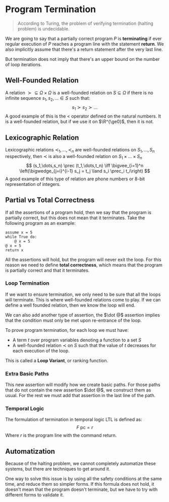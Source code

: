 # Program Termination

>  According to Turing, the problem of verifying termination (halting problem) is undecidable.

We are going to say that a partially correct program $P$ is **terminating** if ever regular execution of $P$ reaches a program line with the statement **return**. We also implicitly assume that there's a return statement after the very last line.

But termination does not imply that there's an upper bound on the number of loop iterations.

## Well-Founded Relation

A relation $\succ \subseteq \Omega \times \Omega$ is a well-founded relation on $S \subseteq \Omega$ if there is no infinite sequence $s_1,s_2,\dots \in S$ such that:
$$
s_1 \succ s_2 \succ \dots
$$
A good example of this is the $<$ operator defined on the natural numbers. It is a well-founded relation, but if we use it on $\R^{\ge0}$, then it is not.

## Lexicographic Relation

Lexicographic relations $\prec_1,\dots,\prec_n$ are well-founded relations on $S_1,\dots,S_n$ respectively, then $\prec$ is also a well-founded relation on $S_1 \times \dots \times S_n$
$$
(s_1,\dots,s_n) \prec (t_1,\dots,t_n) \iff \bigvee_{i=1}^n \left(\bigwedge_{j=i}^{i-1} s_j = t_j \land s_i \prec_i t_i\right)
$$
  A good example of this type of relation are  phone numbers or $8$-bit representation of integers.

## Partial vs Total Correctness

If all the assertions of a program hold, then we say that the program is partially correct, but this does not mean that it terminates. Take the following program as an example:

```pseudocode
assume x = 5
while True do:
	@ x = 5
@ x = 5
return x
```

All the assertions will hold, but the program will never exit the loop. For this reason we need to define **total correctness**, which means that the program is partially correct and that it terminates.

### Loop Termination

If we want to ensure termination, we only need to be sure that all the loops will terminate. This is where well-founded relations come to play. If we can define a well founded relation, then we know the loop will end.

We can also add another type of assertion, the $\dot @$ assertion implies that the condition must only be met upon re-entrance of the loop.

To prove program termination, for each loop we must have:

- A term $t$ over program variables denoting a function to a set $S$
- A well-founded relation $\prec$ on $S$ such that the value of $t$ decreases for each execution of the loop.

This is called a **Loop Variant**, or ranking function.

### Extra Basic Paths

This new assertion will modify how we create basic paths. For those paths that do not contain the new assertion $\dot @$, we construct them as usual. For the rest we must add that assertion in the last line of the path.

### Temporal Logic

The formulation of termination in temporal logic LTL is defined as:
$$
F\text{ pc} = r
$$
Where $r$ is the program line with the command return.

## Automatization

Because of the halting problem, we cannot completely automatize these systems, but there are techniques to get around it.

One way to solve this issue is by using all the safety conditions at the same time, and reduce them so simpler forms. If this formula does not hold, it doesn't mean that the program doesn't terminate, but we have to try with different forms to validate it.

